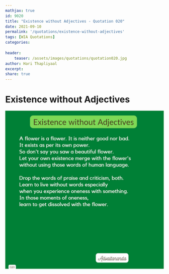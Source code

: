 ```yaml
---
mathjax: true
id: 9020
title: "Existence without Adjectives - Quotation 020"
date: 2021-09-10
permalink: '/quotations/existence-without-adjectives'
tags: [WIA Quotations] 
categories: 

header:
    teaser: /assets/images/quotations/quotation020.jpg
author: Hari Thapliyaal 
excerpt:
share: true 
---
```


# Existence without Adjectives

![Existence without Adjectives](/assets/images/quotations/quotation020.jpg)
